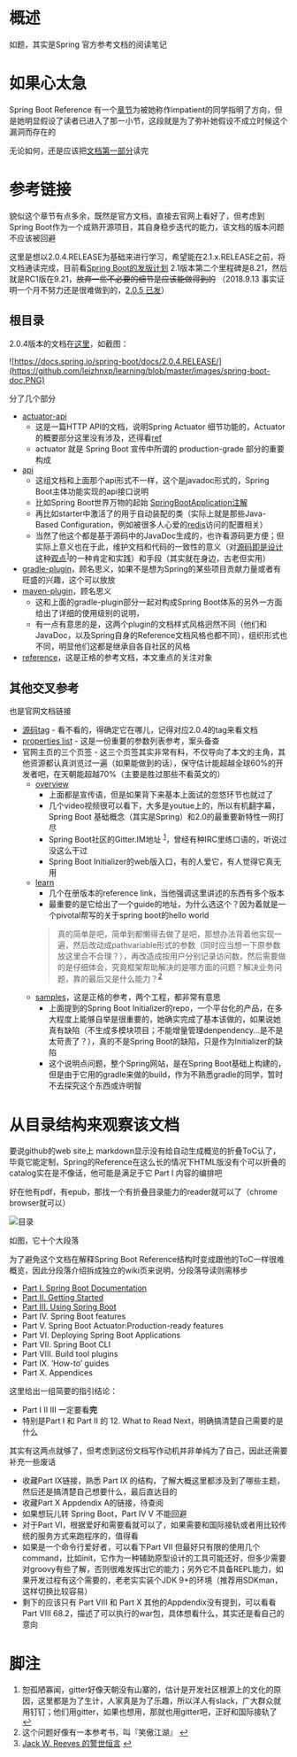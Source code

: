 # 概述

如题，其实是Spring 官方参考文档的阅读笔记

# 如果心太急

Spring Boot Reference 有一个[章节](https://docs.spring.io/spring-boot/docs/2.0.4.RELEASE/reference/htmlsingle/#getting-started-whats-next)为被她称作impatient的同学指明了方向，但是她明显假设了读者已进入了那一小节，这段就是为了弥补她假设不成立时候这个漏洞而存在的

无论如何，还是应该把[文档第一部分](https://docs.spring.io/spring-boot/docs/2.0.4.RELEASE/reference/htmlsingle/#boot-documentation-first-steps)读完

# 参考链接

貌似这个章节有点多余，既然是官方文档，直接去官网上看好了，但考虑到Spring Boot作为一个成熟开源项目，其自身稳步迭代的能力，该文档的版本问题不应该被回避

这里是想以2.0.4.RELEASE为基础来进行学习，希望能在2.1.x.RELEASE之前，将文档通读完成，目前看[Spring Boot的发版计划](https://github.com/spring-projects/spring-boot/milestones) 2.1版本第二个里程碑是8.21，然后就是RC1版在9.21，~~放弃一些不必要的细节是应该能做得到的~~ （2018.9.13 事实证明一个月不努力还是很难做到的，[2.0.5 已发](https://github.com/spring-projects/spring-boot/releases/tag/v2.0.5.RELEASE)）

## 根目录

2.0.4版本的文档在[这里](https://docs.spring.io/spring-boot/docs/2.0.4.RELEASE/)，如截图：

![https://docs.spring.io/spring-boot/docs/2.0.4.RELEASE/](https://github.com/leizhnxp/learning/blob/master/images/spring-boot-doc.PNG)

分了几个部分

+ [actuator-api](https://docs.spring.io/spring-boot/docs/2.0.4.RELEASE/actuator-api/)
  - 这是一篇HTTP API的文档，说明Spring Actuator 细节功能的，Actuator的概要部分这里没有涉及，还得看[ref](https://docs.spring.io/spring-boot/docs/2.0.4.RELEASE/reference/htmlsingle/#production-ready)
  - actuator 就是 Spring Boot 宣传中所谓的 production-grade 部分的重要构成
+ [api](https://docs.spring.io/spring-boot/docs/2.0.4.RELEASE/api/)
  - 这组文档和上面那个api形式不一样，这个是javadoc形式的，Spring Boot主体功能实现的api接口说明
  - 比如Spring Boot世界万物的起始 [SpringBootApplication注解](https://docs.spring.io/spring-boot/docs/2.0.4.RELEASE/api/org/springframework/boot/autoconfigure/SpringBootApplication.html)
  - 再比如starter中激活了的用于自动装配的类（实际上就是那些Java-Based Configuration，例如被很多人心爱的[redis](https://docs.spring.io/spring-boot/docs/2.0.4.RELEASE/api/org/springframework/boot/autoconfigure/data/redis/package-frame.html)访问的配置相关）
  - 当然了他这个都是基于源码中的JavaDoc生成的，也许看源码更方便；但实际上意义也在于此，维护文档和代码的一致性的意义（对[源码即是设计](https://blog.csdn.net/hoping/article/details/16902)这种[观点](https://www.developerdotstar.com/mag/articles/reeves_design.html)<sup><a id="a1">[1](#fn1)</a></sup>的一种肯定和实践）和手段（其实就在身边，古老但实用）
+ [gradle-plugin](https://docs.spring.io/spring-boot/docs/2.0.4.RELEASE/gradle-plugin/reference/html/)，顾名思义，如果不是想为Spring的某些项目贡献力量或者有旺盛的兴趣，这个可以放放
+ [maven-plugin](https://docs.spring.io/spring-boot/docs/2.0.4.RELEASE/maven-plugin/)，顾名思义
  - 这和上面的gradle-plugin部分一起对构成Spring Boot体系的另外一方面给出了详细的使用级别的说明，
  - 有一点有意思的是，这两个plugin的文档样式风格迥然不同（他们和JavaDoc，以及Spring自身的Reference文档风格也都不同），组织形式也不同，明显他们这都是继承自各自社区的风格
+ [reference](https://docs.spring.io/spring-boot/docs/2.0.4.RELEASE/reference/)，这是正格的参考文档，本文重点的关注对象

## 其他交叉参考

也是官网文档链接

+ [源码tag](https://github.com/spring-projects/spring-boot/tree/v2.0.4.RELEASE) -  看不看的，得确定它在哪儿，记得对应2.0.4的tag来看文档
+ [properties list](https://docs.spring.io/spring-boot/docs/2.0.4.RELEASE/reference/html/common-application-properties.html) - 这是一份重要的参数列表参考，案头备查
+ 官网主页的三个页签 - 这三个页签其实非常有料，不仅导向了本文的主角，其他资源都认真浏览过一遍（如果能做到的话），保守估计能超越全球60%的开发者吧，在天朝能超越70%（主要是胜过那些不看英文的）
  - [overview](https://spring.io/projects/spring-boot#overview)
    * 上面都是宣传语，但是如果背下来基本上面试的忽悠环节也就过了
    * 几个video视频很可以看下，大多是youtue上的，所以有机翻字幕，Spring Boot 基础概念（其实是Spring）和2.0的最重要新特性一网打尽
    * Spring Boot社区的Gitter.IM地址 <sup><a id="a1">[1](#fn1)</a></sup>，曾经有种IRC里练口语的，听说过没这么干过
    * Spring Boot Initializer的web版入口，有的人爱它，有人觉得它真无用
  - [learn](https://spring.io/projects/spring-boot#learn)
    * 几个在册版本的reference link，当他强调这里讲述的东西有多个版本
    * 最重要的是它给出了一个guide的地址，为什么选这个？因为着就是一个pivotal帮写的关于spring boot的hello world
    > 真的简单是吧，简单到都懒得去做了是吧，那想办法背着他实现一遍，然后改动成pathvariable形式的参数（同时应当想一下原参数放这里合不合理？），再改造成按用户分别记录访问数，然后需要做的是仔细体会，究竟框架帮助解决的是哪方面的问题？解决业务问题，靠的最后又是什么能力？<sup><a id="a2">[2](#fn2)</a></sup>
  - [samples](https://spring.io/projects/spring-boot#samples)，这是正格的参考，两个工程，都非常有意思
    * 上面提到的Spring Boot Initializer的repo，一个平台化的产品，在多大程度上能够自举是很重要的，她确实完成了基本该做的，如果说她真有缺陷（不生成多模块项目；不能增量管理denpendency...是不是太苛责了？），真的不是Spring Boot的缺陷，只是作为Initializer的缺陷
    * 这个说明点问题，整个Spring网站，是在Spring Boot基础上构建的，但是由于它用的gradle来做的build，作为不熟悉gradle的同学，暂时不去探究这个东西或许明智

# 从目录结构来观察该文档

要说github的web site上 markdown显示没有给自动生成概览的折叠ToC认了，毕竟它能定制，Spring的Reference在这么长的情况下HTML版没有个可以折叠的catalog实在是不像话，他可能是满足于它 Part I 内容的编排吧

好在他有pdf，有epub，那找一个有折叠目录能力的reader就可以了（chrome browser就可以）

![目录](https://github.com/leizhnxp/learning/blob/master/images/spring-boot-ToC-outline.PNG)

如图，它十个大段落

为了避免这个文档在解释Spring Boot Reference结构时变成跟他的ToC一样很难概览，因此分段落介绍拆成独立的wiki页来说明，分段落导读则需移步

+ [Part I. Spring Boot Documentation](Spring-Boot-Reference-Notes---Part-I)
+ [Part II. Getting Started](Spring-Boot-Reference-Notes-Part-II)
+ [Part III. Using Spring Boot](Spring-Boot-Reference-Notes-Part-III)
+ Part IV. Spring Boot features
+ Part V. Spring Boot Actuator:Production-ready features
+ Part VI. Deploying Spring Boot Applications
+ Part VII. Spring Boot CLI
+ Part VIII. Build tool plugins
+ Part IX. ‘How-to’ guides
+ Part X. Appendices

这里给出一组简要的指引结论：

+ Part I II III 一定要看**完**
+ 特别是Part I 和 Part II 的 12. What to Read Next，明确搞清楚自己需要的是什么

其实有这两点就够了，但考虑到这份文档写作动机并非单纯为了自己，因此还需要补充一些废话

+ 收藏Part IX链接，熟悉 Part IX 的结构，了解大概这里都涉及到了哪些主题，然后还是搞清楚自己想要什么，最后直达目的
+ 收藏Part X Appdendix A的链接，待查阅
+ 如果想玩儿转 Spring Boot，Part IV V 不能回避
+ 对于Part VI，根据爱好和需要看就可以了，如果需要和国际接轨或者用比较传统的服务方式来跑程序的，值得看
+ 如果是一个命令行爱好者，可以看下Part VII
  但最好只有限的使用几个command，比如init，它作为一种辅助原型设计的工具可能还好，但多少需要对groovy有些了解，否则很难发挥出它的能力；另外它不具备REPL能力，如果开发过程有这个需要的，老老实实装个JDK 9+的环境（推荐用SDKman，这样切换比较容易）
+ 剩下的应该只有 Part VIII 和 Part X 其他的Appdendix没有提到，可以看看Part VIII 68.2，描述了可以执行的war包，具体想看什么，其实还是看自己的意向

# 脚注

1. <a id="fn1"> 恕孤陋寡闻，gitter好像天朝没有山寨的，估计是开发社区根源上的文化的原因，这里都是为了生计，人家真是为了乐趣，所以洋人有slack，广大群众就用钉钉；他们用gitter，如果也想用，那就也用gitter吧，正好和国际接轨了 </a> [↩](#a1)
2. <a id="fn2"> 这个问题好像有一本参考书，叫『笑傲江湖』 </a> [↩](#a2)
3. <a id="fn3"> [Jack W. Reeves 的警世恒言](http://user.it.uu.se/~carle/softcraft/notes/Reeve_SourceCodeIsTheDesign.pdf)</a> [↩](#a3)